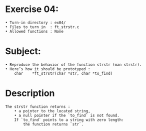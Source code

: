 # Exercise 04:
	• Turn-in directory : ex04/
	• Files to turn in  : ft_strstr.c
	• Allowed functions : None
# Subject:
	• Reproduce the behavior of the function strstr (man strstr).
	• Here’s how it should be prototyped :
		char	*ft_strstr(char *str, char *to_find)
# Description
	The strstr function returns :
		• a pointer to the located string,
		• a null pointer if the `to_find` is not found.
		If `to_find` points to a string with zero length:
			the function returns `str`.
